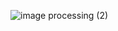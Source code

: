 ![image processing (2)](https://github.com/user-attachments/assets/82e5d6ed-f3df-4f79-9444-4e0640fb1280)
